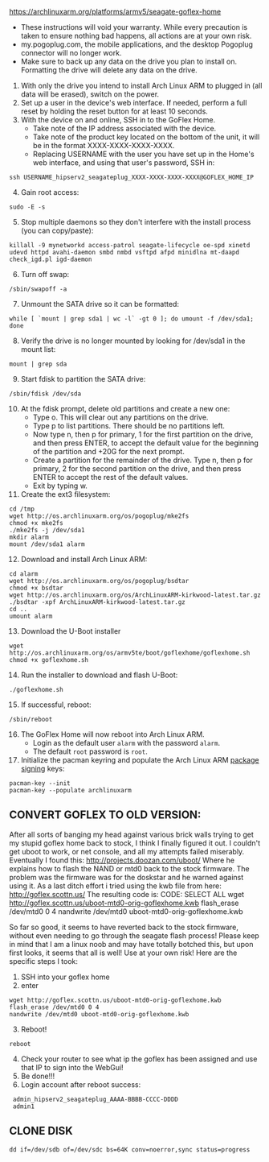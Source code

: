 https://archlinuxarm.org/platforms/armv5/seagate-goflex-home
- These instructions will void your warranty. While every precaution is taken to ensure nothing bad happens, all actions are at your own risk.
- my.pogoplug.com, the mobile applications, and the desktop Pogoplug connector will no longer work.
- Make sure to back up any data on the drive you plan to install on. Formatting the drive will delete any data on the drive.

1. With only the drive you intend to install Arch Linux ARM to plugged in (all data will be erased), switch on the power.
2. Set up a user in the device's web interface. If needed, perform a full reset by holding the reset button for at least 10 seconds.
3. With the device on and online, SSH in to the GoFlex Home.
    - Take note of the IP address associated with the device.
    - Take note of the product key located on the bottom of the unit, it will be in the format XXXX-XXXX-XXXX-XXXX.
    - Replacing USERNAME with the user you have set up in the Home's web interface, and using that user's password, SSH in:
```
ssh USERNAME_hipserv2_seagateplug_XXXX-XXXX-XXXX-XXXX@GOFLEX_HOME_IP
```
4. Gain root access:
```
sudo -E -s
```
5. Stop multiple daemons so they don't interfere with the install process (you can copy/paste):
```
killall -9 mynetworkd access-patrol seagate-lifecycle oe-spd xinetd udevd httpd avahi-daemon smbd nmbd vsftpd afpd minidlna mt-daapd check_igd.pl igd-daemon
```
6. Turn off swap:
```
/sbin/swapoff -a
```
7. Unmount the SATA drive so it can be formatted:
```
while [ `mount | grep sda1 | wc -l` -gt 0 ]; do umount -f /dev/sda1; done
```
8. Verify the drive is no longer mounted by looking for /dev/sda1 in the mount list:
```
mount | grep sda
```
9. Start fdisk to partition the SATA drive:
```
/sbin/fdisk /dev/sda
```
10. At the fdisk prompt, delete old partitions and create a new one:
    - Type o. This will clear out any partitions on the drive.
    - Type p to list partitions. There should be no partitions left.
    - Now type n, then p for primary, 1 for the first partition on the drive, and then press ENTER, to accept the default value for the beginning of the partition and +20G for the next prompt.
    - Create a partition for the remainder of the drive. Type n, then p for primary, 2 for the second partition on the drive, and then press ENTER to accept the rest of the default values.
    - Exit by typing w.
11. Create the ext3 filesystem:
```
cd /tmp
wget http://os.archlinuxarm.org/os/pogoplug/mke2fs
chmod +x mke2fs
./mke2fs -j /dev/sda1
mkdir alarm
mount /dev/sda1 alarm
```
12. Download and install Arch Linux ARM:
```
cd alarm
wget http://os.archlinuxarm.org/os/pogoplug/bsdtar
chmod +x bsdtar
wget http://os.archlinuxarm.org/os/ArchLinuxARM-kirkwood-latest.tar.gz
./bsdtar -xpf ArchLinuxARM-kirkwood-latest.tar.gz
cd ..
umount alarm
```
13. Download the U-Boot installer
```
wget http://os.archlinuxarm.org/os/armv5te/boot/goflexhome/goflexhome.sh
chmod +x goflexhome.sh
```
14. Run the installer to download and flash U-Boot:
```
./goflexhome.sh
```
15. If successful, reboot:
```
/sbin/reboot
```
16. The GoFlex Home will now reboot into Arch Linux ARM.
    - Login as the default user `alarm` with the password `alarm`.
    - The default `root` password is `root`.
17. Initialize the pacman keyring and populate the Arch Linux ARM [package signing](https://archlinuxarm.org/about/package-signing) keys:
```
pacman-key --init
pacman-key --populate archlinuxarm
```


CONVERT GOFLEX TO OLD VERSION:
-

After all sorts of banging my head against various brick walls trying to get my stupid goflex home back to stock, I think I finally figured it out. I couldn't get uboot to work, or net console, and all my attempts failed miserably. Eventually I found this:
http://projects.doozan.com/uboot/
Where he explains how to flash the NAND or mtd0 back to the stock firmware. The problem was the firmware was for the doskstar and he warned against using it. As a last ditch effort i tried using the kwb file from here:
http://goflex.scottn.us/
The resulting code is:
CODE: SELECT ALL
wget http://goflex.scottn.us/uboot-mtd0-orig-goflexhome.kwb
flash_erase /dev/mtd0 0 4
nandwrite /dev/mtd0 uboot-mtd0-orig-goflexhome.kwb


So far so good, it seems to have reverted back to the stock firmware, without even needing to go through the seagate flash process! Please keep in mind that I am a linux noob and may have totally botched this, but upon first looks, it seems that all is well! Use at your own risk!
Here are the specific steps I took:
1. SSH into your goflex home
2. enter
```
wget http://goflex.scottn.us/uboot-mtd0-orig-goflexhome.kwb
flash_erase /dev/mtd0 0 4
nandwrite /dev/mtd0 uboot-mtd0-orig-goflexhome.kwb
```
3. Reboot!
```
reboot
```
4. Check your router to see what ip the goflex has been assigned and use that IP to sign into the WebGui!
5. Be done!!!
6. Login account after reboot success:
```
 admin_hipserv2_seagateplug_AAAA-BBBB-CCCC-DDDD
 admin1
```

CLONE DISK
-
```
dd if=/dev/sdb of=/dev/sdc bs=64K conv=noerror,sync status=progress

```
